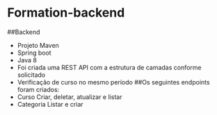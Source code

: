 # Formation-backend

##Backend 
- Projeto Maven
- Spring boot
- Java 8
- Foi criada uma REST API com a estrutura de camadas conforme solicitado
- Verificação de curso no mesmo período
##Os seguintes endpoints foram criados:  
- Curso 
  Criar, deletar, atualizar e listar
- Categoria
Listar e criar

